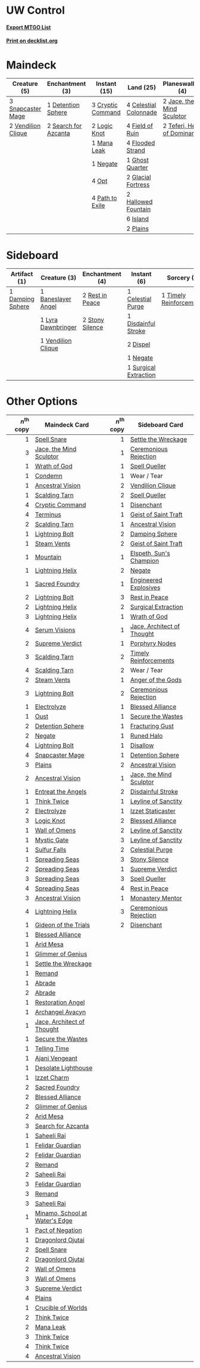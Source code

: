 # UW Control

#### [Export MTGO List](../collection/UW%20Control/UW%20Control.txt)
#### [Print on decklist.org](http://decklist.org/?deckmain=4%09Celestial%20Colonnade%0A3%09Cryptic%20Command%0A1%09Detention%20Sphere%0A4%09Field%20of%20Ruin%0A4%09Flooded%20Strand%0A1%09Ghost%20Quarter%0A2%09Glacial%20Fortress%0A2%09Hallowed%20Fountain%0A6%09Island%0A2%09Jace,%20the%20Mind%20Sculptor%0A2%09Logic%20Knot%0A1%09Mana%20Leak%0A1%09Negate%0A4%09Opt%0A4%09Path%20to%20Exile%0A2%09Plains%0A2%09Search%20for%20Azcanta%0A3%09Serum%20Visions%0A3%09Snapcaster%20Mage%0A1%09Supreme%20Verdict%0A2%09Teferi,%20Hero%20of%20Dominaria%0A3%09Terminus%0A1%09Timely%20Reinforcements%0A2%09Vendilion%20Clique&deckside=1%09Baneslayer%20Angel%0A1%09Celestial%20Purge%0A1%09Damping%20Sphere%0A1%09Disdainful%20Stroke%0A2%09Dispel%0A1%09Lyra%20Dawnbringer%0A1%09Negate%0A2%09Rest%20in%20Peace%0A2%09Stony%20Silence%0A1%09Surgical%20Extraction%0A1%09Timely%20Reinforcements%0A1%09Vendilion%20Clique)
# Maindeck

|                                        Creature (5)                                         |                                        Enchantment (3)                                        |                                        Instant (15)                                        |                                           Land (25)                                            |                                           Planeswalker (4)                                           |                                           Sorcery (8)                                            |
|---------------------------------------------------------------------------------------------|-----------------------------------------------------------------------------------------------|--------------------------------------------------------------------------------------------|------------------------------------------------------------------------------------------------|------------------------------------------------------------------------------------------------------|--------------------------------------------------------------------------------------------------|
|3 [Snapcaster Mage](http://gatherer.wizards.com/Pages/Card/Details.aspx?multiverseid=425875) |1 [Detention Sphere](http://gatherer.wizards.com/Pages/Card/Details.aspx?multiverseid=270356)  |3 [Cryptic Command](http://gatherer.wizards.com/Pages/Card/Details.aspx?multiverseid=370439)|4 [Celestial Colonnade](http://gatherer.wizards.com/Pages/Card/Details.aspx?multiverseid=177545)|2 [Jace, the Mind Sculptor](http://gatherer.wizards.com/Pages/Card/Details.aspx?multiverseid=382979)  |3 [Serum Visions](http://gatherer.wizards.com/Pages/Card/Details.aspx?multiverseid=425874)        |
|2 [Vendilion Clique](http://gatherer.wizards.com/Pages/Card/Details.aspx?multiverseid=370390)|2 [Search for Azcanta](http://gatherer.wizards.com/Pages/Card/Details.aspx?multiverseid=435226)|2 [Logic Knot](http://gatherer.wizards.com/Pages/Card/Details.aspx?multiverseid=370529)     |4 [Field of Ruin](http://gatherer.wizards.com/Pages/Card/Details.aspx?multiverseid=435415)      |2 [Teferi, Hero of Dominaria](http://gatherer.wizards.com/Pages/Card/Details.aspx?multiverseid=443095)|1 [Supreme Verdict](http://gatherer.wizards.com/Pages/Card/Details.aspx?multiverseid=438776)      |
|                                                                                             |                                                                                               |1 [Mana Leak](http://gatherer.wizards.com/Pages/Card/Details.aspx?multiverseid=397773)      |4 [Flooded Strand](http://gatherer.wizards.com/Pages/Card/Details.aspx?multiverseid=405098)     |                                                                                                      |3 [Terminus](http://gatherer.wizards.com/Pages/Card/Details.aspx?multiverseid=425851)             |
|                                                                                             |                                                                                               |1 [Negate](http://gatherer.wizards.com/Pages/Card/Details.aspx?multiverseid=447135)         |1 [Ghost Quarter](http://gatherer.wizards.com/Pages/Card/Details.aspx?multiverseid=430470)      |                                                                                                      |1 [Timely Reinforcements](http://gatherer.wizards.com/Pages/Card/Details.aspx?multiverseid=220074)|
|                                                                                             |                                                                                               |4 [Opt](http://gatherer.wizards.com/Pages/Card/Details.aspx?multiverseid=435217)            |2 [Glacial Fortress](http://gatherer.wizards.com/Pages/Card/Details.aspx?multiverseid=435416)   |                                                                                                      |                                                                                                  |
|                                                                                             |                                                                                               |4 [Path to Exile](http://gatherer.wizards.com/Pages/Card/Details.aspx?multiverseid=370408)  |2 [Hallowed Fountain](http://gatherer.wizards.com/Pages/Card/Details.aspx?multiverseid=405100)  |                                                                                                      |                                                                                                  |
|                                                                                             |                                                                                               |                                                                                            |6 [Island](http://gatherer.wizards.com/Pages/Card/Details.aspx?multiverseid=439602)             |                                                                                                      |                                                                                                  |
|                                                                                             |                                                                                               |                                                                                            |2 [Plains](http://gatherer.wizards.com/Pages/Card/Details.aspx?multiverseid=439601)             |                                                                                                      |                                                                                                  |


# Sideboard

|                                       Artifact (1)                                        |                                        Creature (3)                                         |                                     Enchantment (4)                                      |                                          Instant (6)                                           |                                           Sorcery (1)                                            |
|-------------------------------------------------------------------------------------------|---------------------------------------------------------------------------------------------|------------------------------------------------------------------------------------------|------------------------------------------------------------------------------------------------|--------------------------------------------------------------------------------------------------|
|1 [Damping Sphere](http://gatherer.wizards.com/Pages/Card/Details.aspx?multiverseid=443101)|1 [Baneslayer Angel](http://gatherer.wizards.com/Pages/Card/Details.aspx?multiverseid=401633)|2 [Rest in Peace](http://gatherer.wizards.com/Pages/Card/Details.aspx?multiverseid=442021)|1 [Celestial Purge](http://gatherer.wizards.com/Pages/Card/Details.aspx?multiverseid=397699)    |1 [Timely Reinforcements](http://gatherer.wizards.com/Pages/Card/Details.aspx?multiverseid=220074)|
|                                                                                           |1 [Lyra Dawnbringer](http://gatherer.wizards.com/Pages/Card/Details.aspx?multiverseid=442914)|2 [Stony Silence](http://gatherer.wizards.com/Pages/Card/Details.aspx?multiverseid=425850)|1 [Disdainful Stroke](http://gatherer.wizards.com/Pages/Card/Details.aspx?multiverseid=446776)  |                                                                                                  |
|                                                                                           |1 [Vendilion Clique](http://gatherer.wizards.com/Pages/Card/Details.aspx?multiverseid=370390)|                                                                                          |2 [Dispel](http://gatherer.wizards.com/Pages/Card/Details.aspx?multiverseid=201562)             |                                                                                                  |
|                                                                                           |                                                                                             |                                                                                          |1 [Negate](http://gatherer.wizards.com/Pages/Card/Details.aspx?multiverseid=447135)             |                                                                                                  |
|                                                                                           |                                                                                             |                                                                                          |1 [Surgical Extraction](http://gatherer.wizards.com/Pages/Card/Details.aspx?multiverseid=397706)|                                                                                                  |


# Other Options

|*n*<sup>th</sup> copy|                                             Maindeck Card                                              |*n*<sup>th</sup> copy|                                           Sideboard Card                                            |
|--------------------:|--------------------------------------------------------------------------------------------------------|--------------------:|-----------------------------------------------------------------------------------------------------|
|                    1|[Spell Snare](http://gatherer.wizards.com/Pages/Card/Details.aspx?multiverseid=370447)                  |                    1|[Settle the Wreckage](http://gatherer.wizards.com/Pages/Card/Details.aspx?multiverseid=435186)       |
|                    3|[Jace, the Mind Sculptor](http://gatherer.wizards.com/Pages/Card/Details.aspx?multiverseid=382979)      |                    1|[Ceremonious Rejection](http://gatherer.wizards.com/Pages/Card/Details.aspx?multiverseid=417613)     |
|                    1|[Wrath of God](http://gatherer.wizards.com/Pages/Card/Details.aspx?multiverseid=4408)                   |                    1|[Spell Queller](http://gatherer.wizards.com/Pages/Card/Details.aspx?multiverseid=414494)             |
|                    1|[Condemn](http://gatherer.wizards.com/Pages/Card/Details.aspx?multiverseid=373407)                      |                    1|Wear / Tear                                                                                          |
|                    1|[Ancestral Vision](http://gatherer.wizards.com/Pages/Card/Details.aspx?multiverseid=438608)             |                    2|[Vendilion Clique](http://gatherer.wizards.com/Pages/Card/Details.aspx?multiverseid=370390)          |
|                    1|[Scalding Tarn](http://gatherer.wizards.com/Pages/Card/Details.aspx?multiverseid=426069)                |                    2|[Spell Queller](http://gatherer.wizards.com/Pages/Card/Details.aspx?multiverseid=414494)             |
|                    4|[Cryptic Command](http://gatherer.wizards.com/Pages/Card/Details.aspx?multiverseid=370439)              |                    1|[Disenchant](http://gatherer.wizards.com/Pages/Card/Details.aspx?multiverseid=201162)                |
|                    4|[Terminus](http://gatherer.wizards.com/Pages/Card/Details.aspx?multiverseid=425851)                     |                    1|[Geist of Saint Traft](http://gatherer.wizards.com/Pages/Card/Details.aspx?multiverseid=409577)      |
|                    2|[Scalding Tarn](http://gatherer.wizards.com/Pages/Card/Details.aspx?multiverseid=426069)                |                    1|[Ancestral Vision](http://gatherer.wizards.com/Pages/Card/Details.aspx?multiverseid=438608)          |
|                    1|[Lightning Bolt](http://gatherer.wizards.com/Pages/Card/Details.aspx?multiverseid=234704)               |                    2|[Damping Sphere](http://gatherer.wizards.com/Pages/Card/Details.aspx?multiverseid=443101)            |
|                    1|[Steam Vents](http://gatherer.wizards.com/Pages/Card/Details.aspx?multiverseid=405109)                  |                    2|[Geist of Saint Traft](http://gatherer.wizards.com/Pages/Card/Details.aspx?multiverseid=409577)      |
|                    1|[Mountain](http://gatherer.wizards.com/Pages/Card/Details.aspx?multiverseid=439604)                     |                    1|[Elspeth, Sun's Champion](http://gatherer.wizards.com/Pages/Card/Details.aspx?multiverseid=394361)   |
|                    1|[Lightning Helix](http://gatherer.wizards.com/Pages/Card/Details.aspx?multiverseid=205361)              |                    2|[Negate](http://gatherer.wizards.com/Pages/Card/Details.aspx?multiverseid=447135)                    |
|                    1|[Sacred Foundry](http://gatherer.wizards.com/Pages/Card/Details.aspx?multiverseid=405106)               |                    1|[Engineered Explosives](http://gatherer.wizards.com/Pages/Card/Details.aspx?multiverseid=370549)     |
|                    2|[Lightning Bolt](http://gatherer.wizards.com/Pages/Card/Details.aspx?multiverseid=234704)               |                    3|[Rest in Peace](http://gatherer.wizards.com/Pages/Card/Details.aspx?multiverseid=442021)             |
|                    2|[Lightning Helix](http://gatherer.wizards.com/Pages/Card/Details.aspx?multiverseid=205361)              |                    2|[Surgical Extraction](http://gatherer.wizards.com/Pages/Card/Details.aspx?multiverseid=397706)       |
|                    3|[Lightning Helix](http://gatherer.wizards.com/Pages/Card/Details.aspx?multiverseid=205361)              |                    1|[Wrath of God](http://gatherer.wizards.com/Pages/Card/Details.aspx?multiverseid=4408)                |
|                    4|[Serum Visions](http://gatherer.wizards.com/Pages/Card/Details.aspx?multiverseid=425874)                |                    1|[Jace, Architect of Thought](http://gatherer.wizards.com/Pages/Card/Details.aspx?multiverseid=380190)|
|                    2|[Supreme Verdict](http://gatherer.wizards.com/Pages/Card/Details.aspx?multiverseid=438776)              |                    1|[Porphyry Nodes](http://gatherer.wizards.com/Pages/Card/Details.aspx?multiverseid=124470)            |
|                    3|[Scalding Tarn](http://gatherer.wizards.com/Pages/Card/Details.aspx?multiverseid=426069)                |                    2|[Timely Reinforcements](http://gatherer.wizards.com/Pages/Card/Details.aspx?multiverseid=220074)     |
|                    4|[Scalding Tarn](http://gatherer.wizards.com/Pages/Card/Details.aspx?multiverseid=426069)                |                    2|Wear / Tear                                                                                          |
|                    2|[Steam Vents](http://gatherer.wizards.com/Pages/Card/Details.aspx?multiverseid=405109)                  |                    1|[Anger of the Gods](http://gatherer.wizards.com/Pages/Card/Details.aspx?multiverseid=438682)         |
|                    3|[Lightning Bolt](http://gatherer.wizards.com/Pages/Card/Details.aspx?multiverseid=234704)               |                    2|[Ceremonious Rejection](http://gatherer.wizards.com/Pages/Card/Details.aspx?multiverseid=417613)     |
|                    1|[Electrolyze](http://gatherer.wizards.com/Pages/Card/Details.aspx?multiverseid=370376)                  |                    1|[Blessed Alliance](http://gatherer.wizards.com/Pages/Card/Details.aspx?multiverseid=414302)          |
|                    1|[Oust](http://gatherer.wizards.com/Pages/Card/Details.aspx?multiverseid=401649)                         |                    1|[Secure the Wastes](http://gatherer.wizards.com/Pages/Card/Details.aspx?multiverseid=394683)         |
|                    2|[Detention Sphere](http://gatherer.wizards.com/Pages/Card/Details.aspx?multiverseid=270356)             |                    1|[Fracturing Gust](http://gatherer.wizards.com/Pages/Card/Details.aspx?multiverseid=386290)           |
|                    2|[Negate](http://gatherer.wizards.com/Pages/Card/Details.aspx?multiverseid=447135)                       |                    1|[Runed Halo](http://gatherer.wizards.com/Pages/Card/Details.aspx?multiverseid=154005)                |
|                    4|[Lightning Bolt](http://gatherer.wizards.com/Pages/Card/Details.aspx?multiverseid=234704)               |                    1|[Disallow](http://gatherer.wizards.com/Pages/Card/Details.aspx?multiverseid=423698)                  |
|                    4|[Snapcaster Mage](http://gatherer.wizards.com/Pages/Card/Details.aspx?multiverseid=425875)              |                    1|[Detention Sphere](http://gatherer.wizards.com/Pages/Card/Details.aspx?multiverseid=270356)          |
|                    3|[Plains](http://gatherer.wizards.com/Pages/Card/Details.aspx?multiverseid=439601)                       |                    2|[Ancestral Vision](http://gatherer.wizards.com/Pages/Card/Details.aspx?multiverseid=438608)          |
|                    2|[Ancestral Vision](http://gatherer.wizards.com/Pages/Card/Details.aspx?multiverseid=438608)             |                    1|[Jace, the Mind Sculptor](http://gatherer.wizards.com/Pages/Card/Details.aspx?multiverseid=382979)   |
|                    1|[Entreat the Angels](http://gatherer.wizards.com/Pages/Card/Details.aspx?multiverseid=425829)           |                    2|[Disdainful Stroke](http://gatherer.wizards.com/Pages/Card/Details.aspx?multiverseid=446776)         |
|                    1|[Think Twice](http://gatherer.wizards.com/Pages/Card/Details.aspx?multiverseid=108823)                  |                    1|[Leyline of Sanctity](http://gatherer.wizards.com/Pages/Card/Details.aspx?multiverseid=397677)       |
|                    2|[Electrolyze](http://gatherer.wizards.com/Pages/Card/Details.aspx?multiverseid=370376)                  |                    1|[Izzet Staticaster](http://gatherer.wizards.com/Pages/Card/Details.aspx?multiverseid=253638)         |
|                    3|[Logic Knot](http://gatherer.wizards.com/Pages/Card/Details.aspx?multiverseid=370529)                   |                    2|[Blessed Alliance](http://gatherer.wizards.com/Pages/Card/Details.aspx?multiverseid=414302)          |
|                    1|[Wall of Omens](http://gatherer.wizards.com/Pages/Card/Details.aspx?multiverseid=413576)                |                    2|[Leyline of Sanctity](http://gatherer.wizards.com/Pages/Card/Details.aspx?multiverseid=397677)       |
|                    1|[Mystic Gate](http://gatherer.wizards.com/Pages/Card/Details.aspx?multiverseid=409557)                  |                    3|[Leyline of Sanctity](http://gatherer.wizards.com/Pages/Card/Details.aspx?multiverseid=397677)       |
|                    1|[Sulfur Falls](http://gatherer.wizards.com/Pages/Card/Details.aspx?multiverseid=241987)                 |                    2|[Celestial Purge](http://gatherer.wizards.com/Pages/Card/Details.aspx?multiverseid=397699)           |
|                    1|[Spreading Seas](http://gatherer.wizards.com/Pages/Card/Details.aspx?multiverseid=190405)               |                    3|[Stony Silence](http://gatherer.wizards.com/Pages/Card/Details.aspx?multiverseid=425850)             |
|                    2|[Spreading Seas](http://gatherer.wizards.com/Pages/Card/Details.aspx?multiverseid=190405)               |                    1|[Supreme Verdict](http://gatherer.wizards.com/Pages/Card/Details.aspx?multiverseid=438776)           |
|                    3|[Spreading Seas](http://gatherer.wizards.com/Pages/Card/Details.aspx?multiverseid=190405)               |                    3|[Spell Queller](http://gatherer.wizards.com/Pages/Card/Details.aspx?multiverseid=414494)             |
|                    4|[Spreading Seas](http://gatherer.wizards.com/Pages/Card/Details.aspx?multiverseid=190405)               |                    4|[Rest in Peace](http://gatherer.wizards.com/Pages/Card/Details.aspx?multiverseid=442021)             |
|                    3|[Ancestral Vision](http://gatherer.wizards.com/Pages/Card/Details.aspx?multiverseid=438608)             |                    1|[Monastery Mentor](http://gatherer.wizards.com/Pages/Card/Details.aspx?multiverseid=391883)          |
|                    4|[Lightning Helix](http://gatherer.wizards.com/Pages/Card/Details.aspx?multiverseid=205361)              |                    3|[Ceremonious Rejection](http://gatherer.wizards.com/Pages/Card/Details.aspx?multiverseid=417613)     |
|                    1|[Gideon of the Trials](http://gatherer.wizards.com/Pages/Card/Details.aspx?multiverseid=426716)         |                    2|[Disenchant](http://gatherer.wizards.com/Pages/Card/Details.aspx?multiverseid=201162)                |
|                    1|[Blessed Alliance](http://gatherer.wizards.com/Pages/Card/Details.aspx?multiverseid=414302)             |                     |                                                                                                     |
|                    1|[Arid Mesa](http://gatherer.wizards.com/Pages/Card/Details.aspx?multiverseid=426054)                    |                     |                                                                                                     |
|                    1|[Glimmer of Genius](http://gatherer.wizards.com/Pages/Card/Details.aspx?multiverseid=417622)            |                     |                                                                                                     |
|                    1|[Settle the Wreckage](http://gatherer.wizards.com/Pages/Card/Details.aspx?multiverseid=435186)          |                     |                                                                                                     |
|                    1|[Remand](http://gatherer.wizards.com/Pages/Card/Details.aspx?multiverseid=397881)                       |                     |                                                                                                     |
|                    1|[Abrade](http://gatherer.wizards.com/Pages/Card/Details.aspx?multiverseid=430772)                       |                     |                                                                                                     |
|                    2|[Abrade](http://gatherer.wizards.com/Pages/Card/Details.aspx?multiverseid=430772)                       |                     |                                                                                                     |
|                    1|[Restoration Angel](http://gatherer.wizards.com/Pages/Card/Details.aspx?multiverseid=425845)            |                     |                                                                                                     |
|                    1|[Archangel Avacyn](http://gatherer.wizards.com/Pages/Card/Details.aspx?multiverseid=439314)             |                     |                                                                                                     |
|                    1|[Jace, Architect of Thought](http://gatherer.wizards.com/Pages/Card/Details.aspx?multiverseid=380190)   |                     |                                                                                                     |
|                    1|[Secure the Wastes](http://gatherer.wizards.com/Pages/Card/Details.aspx?multiverseid=394683)            |                     |                                                                                                     |
|                    1|[Telling Time](http://gatherer.wizards.com/Pages/Card/Details.aspx?multiverseid=397728)                 |                     |                                                                                                     |
|                    1|[Ajani Vengeant](http://gatherer.wizards.com/Pages/Card/Details.aspx?multiverseid=266299)               |                     |                                                                                                     |
|                    1|[Desolate Lighthouse](http://gatherer.wizards.com/Pages/Card/Details.aspx?multiverseid=240147)          |                     |                                                                                                     |
|                    1|[Izzet Charm](http://gatherer.wizards.com/Pages/Card/Details.aspx?multiverseid=425996)                  |                     |                                                                                                     |
|                    2|[Sacred Foundry](http://gatherer.wizards.com/Pages/Card/Details.aspx?multiverseid=405106)               |                     |                                                                                                     |
|                    2|[Blessed Alliance](http://gatherer.wizards.com/Pages/Card/Details.aspx?multiverseid=414302)             |                     |                                                                                                     |
|                    2|[Glimmer of Genius](http://gatherer.wizards.com/Pages/Card/Details.aspx?multiverseid=417622)            |                     |                                                                                                     |
|                    2|[Arid Mesa](http://gatherer.wizards.com/Pages/Card/Details.aspx?multiverseid=426054)                    |                     |                                                                                                     |
|                    3|[Search for Azcanta](http://gatherer.wizards.com/Pages/Card/Details.aspx?multiverseid=435226)           |                     |                                                                                                     |
|                    1|[Saheeli Rai](http://gatherer.wizards.com/Pages/Card/Details.aspx?multiverseid=417759)                  |                     |                                                                                                     |
|                    1|[Felidar Guardian](http://gatherer.wizards.com/Pages/Card/Details.aspx?multiverseid=423686)             |                     |                                                                                                     |
|                    2|[Felidar Guardian](http://gatherer.wizards.com/Pages/Card/Details.aspx?multiverseid=423686)             |                     |                                                                                                     |
|                    2|[Remand](http://gatherer.wizards.com/Pages/Card/Details.aspx?multiverseid=397881)                       |                     |                                                                                                     |
|                    2|[Saheeli Rai](http://gatherer.wizards.com/Pages/Card/Details.aspx?multiverseid=417759)                  |                     |                                                                                                     |
|                    3|[Felidar Guardian](http://gatherer.wizards.com/Pages/Card/Details.aspx?multiverseid=423686)             |                     |                                                                                                     |
|                    3|[Remand](http://gatherer.wizards.com/Pages/Card/Details.aspx?multiverseid=397881)                       |                     |                                                                                                     |
|                    3|[Saheeli Rai](http://gatherer.wizards.com/Pages/Card/Details.aspx?multiverseid=417759)                  |                     |                                                                                                     |
|                    1|[Minamo, School at Water's Edge](http://gatherer.wizards.com/Pages/Card/Details.aspx?multiverseid=79179)|                     |                                                                                                     |
|                    1|[Pact of Negation](http://gatherer.wizards.com/Pages/Card/Details.aspx?multiverseid=370354)             |                     |                                                                                                     |
|                    1|[Dragonlord Ojutai](http://gatherer.wizards.com/Pages/Card/Details.aspx?multiverseid=394549)            |                     |                                                                                                     |
|                    2|[Spell Snare](http://gatherer.wizards.com/Pages/Card/Details.aspx?multiverseid=370447)                  |                     |                                                                                                     |
|                    2|[Dragonlord Ojutai](http://gatherer.wizards.com/Pages/Card/Details.aspx?multiverseid=394549)            |                     |                                                                                                     |
|                    2|[Wall of Omens](http://gatherer.wizards.com/Pages/Card/Details.aspx?multiverseid=413576)                |                     |                                                                                                     |
|                    3|[Wall of Omens](http://gatherer.wizards.com/Pages/Card/Details.aspx?multiverseid=413576)                |                     |                                                                                                     |
|                    3|[Supreme Verdict](http://gatherer.wizards.com/Pages/Card/Details.aspx?multiverseid=438776)              |                     |                                                                                                     |
|                    4|[Plains](http://gatherer.wizards.com/Pages/Card/Details.aspx?multiverseid=439601)                       |                     |                                                                                                     |
|                    1|[Crucible of Worlds](http://gatherer.wizards.com/Pages/Card/Details.aspx?multiverseid=420598)           |                     |                                                                                                     |
|                    2|[Think Twice](http://gatherer.wizards.com/Pages/Card/Details.aspx?multiverseid=108823)                  |                     |                                                                                                     |
|                    2|[Mana Leak](http://gatherer.wizards.com/Pages/Card/Details.aspx?multiverseid=397773)                    |                     |                                                                                                     |
|                    3|[Think Twice](http://gatherer.wizards.com/Pages/Card/Details.aspx?multiverseid=108823)                  |                     |                                                                                                     |
|                    4|[Think Twice](http://gatherer.wizards.com/Pages/Card/Details.aspx?multiverseid=108823)                  |                     |                                                                                                     |
|                    4|[Ancestral Vision](http://gatherer.wizards.com/Pages/Card/Details.aspx?multiverseid=438608)             |                     |                                                                                                     |

